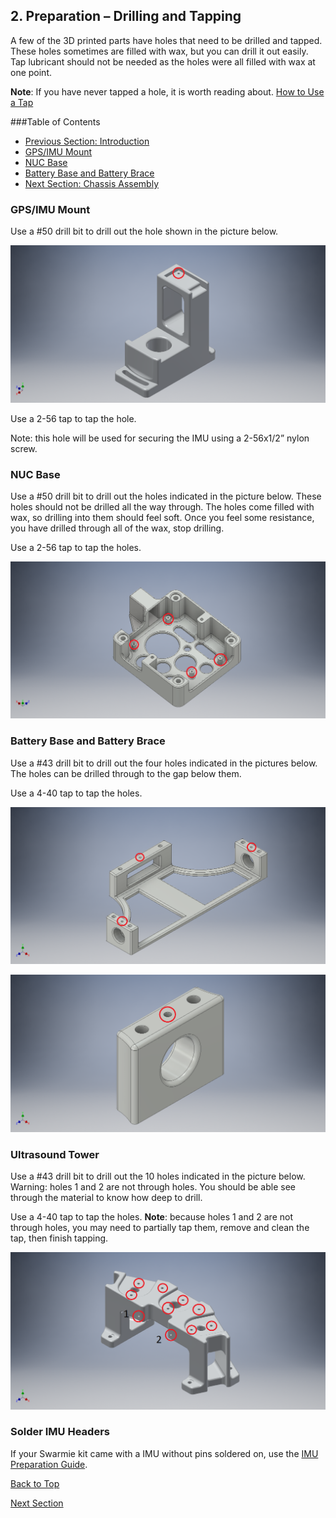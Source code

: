 ## 2.	Preparation – Drilling and Tapping

A few of the 3D printed parts have holes that need to be drilled and tapped.  These holes sometimes are filled with wax, but you can drill it out easily.  Tap lubricant should not be needed as the holes were all filled with wax at one point.

**Note**: If you have never tapped a hole, it is worth reading about.  [How to Use a Tap](http://www.wikihow.com/Use-a-Tap)

###Table of Contents
- [Previous Section: Introduction](./Assembly1-Introduction.md)
- [GPS/IMU Mount](./Assembly2-Preparation.md/#gpsimu-mount)		
- [NUC Base](./Assembly2-Preparation.md/#nuc-base)		
- [Battery Base and Battery Brace](./Assembly2-Preparation.md/#battery-base-and-battery-brace)
- [Next Section: Chassis Assembly](./Assembly3-ChassisAssembly.md)

###	GPS/IMU Mount

Use a #50 drill bit to drill out the hole shown in the picture below.

![GPS/IMU Mount w/ Holes](AssemblyImages/Holes%20Highlighted/GPS_IMUMountLW.png)
 
Use a 2-56 tap to tap the hole.

Note: this hole will be used for securing the IMU using a 2-56x1/2” nylon screw.

###	NUC Base

Use a #50 drill bit to drill out the holes indicated in the picture below.  These holes should not be drilled all the way through.  The holes come filled with wax, so drilling into them should feel soft.  Once you feel some resistance, you have drilled through all of the wax, stop drilling.

Use a 2-56 tap to tap the holes.

![NUC Base w/ Holes](AssemblyImages/Holes%20Highlighted/NUCBasePCB.png)

###	Battery Base and Battery Brace

Use a #43 drill bit to drill out the four holes indicated in the pictures below.  The holes can be drilled through to the gap below them.

Use a 4-40 tap to tap the holes.

![Battery Base w/ Holes](AssemblyImages/Holes%20Highlighted/BatteryBase.png)

![Battery Brace w/ Holes](AssemblyImages/Holes%20Highlighted/BatteryBrace.png)

###	Ultrasound Tower

Use a #43 drill bit to drill out the 10 holes indicated in the picture below.  Warning: holes 1 and 2 are not through holes. You should be able see through the material to know how deep to drill.

Use a 4-40 tap to tap the holes.  **Note**: because holes 1 and 2 are not through holes, you may need to partially tap them, remove and clean the tap, then finish tapping.  

![Ultrasound Tower w/ Holes](AssemblyImages/Holes%20Highlighted/USTowerLW.png)

### Solder IMU Headers

If your Swarmie kit came with a IMU without pins soldered on, use the [IMU Preparation Guide](./IMUPreparation.md).

[Back to Top](./Assembly2-Preparation.md/#-2.-Preparation-–-Drilling-and-Tapping)

[Next Section](./Assembly3-ChassisAssembly.md)

